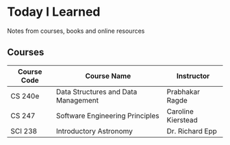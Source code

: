 # Today I Learned
Notes from courses, books and online resources

## Courses

| Course Code | Course Name                         | Instructor          |
|-------------|-------------------------------------|---------------------|
| CS 240e     | Data Structures and Data Management | Prabhakar Ragde     |
| CS 247      | Software Engineering Principles     | Caroline Kierstead  |
| SCI 238     | Introductory Astronomy              | Dr. Richard Epp     |
